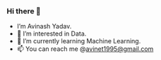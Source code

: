 ### Hi there 👋
- I’m Avinash Yadav.
- 👀 I’m interested in Data.
- 🌱 I’m currently learning Machine Learning.
- 📫 You can reach me @avinet1995@gmail.com

<!--
**avinashyadav11/avinashyadav11** is a ✨ _special_ ✨ repository because its `README.md` (this file) appears on your GitHub profile.

Here are some ideas to get you started:

- 🔭 I’m currently working on ...
- 🌱 I’m currently learning ...
- 👯 I’m looking to collaborate on ...
- 🤔 I’m looking for help with ...
- 💬 Ask me about ...
- 📫 How to reach me: ...
- 😄 Pronouns: ...
- ⚡ Fun fact: ...
-->

